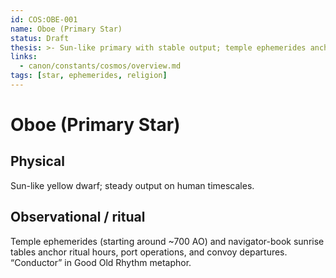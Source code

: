 ```yaml
---
id: COS:OBE-001
name: Oboe (Primary Star)
status: Draft
thesis: >- Sun-like primary with stable output; temple ephemerides anchor ritual time and port operations
links:
  - canon/constants/cosmos/overview.md
tags: [star, ephemerides, religion]
---
```


# Oboe (Primary Star)

## Physical
Sun-like yellow dwarf; steady output on human timescales.

## Observational / ritual
Temple ephemerides (starting around ~700 AO) and navigator-book sunrise tables anchor ritual hours, port operations, and convoy departures. “Conductor” in Good Old Rhythm metaphor.
